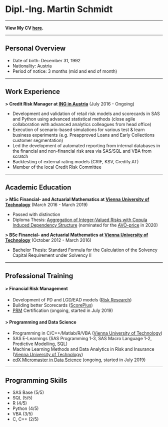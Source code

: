 # Dipl.-Ing. Martin Schmidt

---

**View My CV [here](/pdf/20190808_CV_Martin_Schmidt.pdf).**

---

## Personal Overview

- Date of birth: December 31, 1992
- Nationality: Austria
- Period of notice: 3 months (mid and end of month)

---

## Work Experience

**> Credit Risk Manager at [ING in Austria](https://ing.at)** (July 2016 - Ongoing)

- Development and validation of retail risk models and scorecards in SAS and Python using advanced statistical methods (close agile collaboration with advanced analytics colleagues from head office)
- Execution of scenario-based simulations for various test & learn business experiments (e.g. Preapproved Loans and Early Collections customer segmentation)
- Led the development of automated reporting from internal databases in the financial and non-financial risk area via SAS/SQL and VBA from scratch
- Backtesting of external rating models (CRIF, KSV, Credify.AT)
- Member of the local Credit Risk Committee

---

## Academic Education

**> MSc Financial- and Actuarial Mathematics at [Vienna University of Technology](https://www.tuwien.at/)** (March 2016 - March 2019)

- Passed with distinction
- Diploma Thesis: [Aggregation of Integer-Valued Risks with Copula Induced Dependency Structure](/diploma_thesis) (nominated for the [AVÖ-price](http://avoe.at/wp-content/uploads/2014/09/AVOe_Foerderung_Abschlussarbeiten_2016.pdf) in 2020)

**> BSc Financial- and Actuarial Mathematics at [Vienna University of Technology](https://www.tuwien.at/)** (October 2012 - March 2016)

- Bachelor Thesis: Standard Formula for the Calculation of the Solvency Capital Requirement under Solvency II

---

## Professional Training

#### > Financial Risk Management
- Development of PD and LGD/EAD models ([Risk Research](https://www.risk-research.de/de/startseite))
- Building better Scorecards ([ScorePlus](https://www.scoreplus.de/))
-  [PRM](https://prmia.org/) Certification (ongoing, started in July 2019)

#### > Programming and Data Science
- Programming in C/C++/Matlab/R/VBA ([Vienna University of Technology](https://www.tuwien.at/))
- SAS E-Learnings (SAS Programming 1-3, SAS Macro Language 1-2, Predictive Modelling, SQL)
- Machine Learning Methods and Data Analytics in Risk and Insurance ([Vienna University of Technology](https://www.tuwien.at/))
- [edX Micromaster in Data Science](https://www.edx.org/micromasters/data-science) (ongoing, started in July 2019)

---

## Programming Skills
- SAS Base (5/5)
- SQL (5/5)
- R (4/5)
- Python (4/5)
- VBA (3/5)
- C, C++ (2/5)
